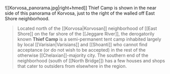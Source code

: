 ![[Korvosa_panorama.jpg|right+hmed]] 
 Thief Camp is shown in the near side of this panorama of Korvosa, just to the right of the walled off East Shore neighborhood.
> Located north of the [[Korvosa|Korvosan]] neighborhood of [[East Shore]] on the far shore of the [[Jeggare River]], the derogatorily known **Thief Camp** is a semi-permanent tent camp inhabited largely by local [[Varisian|Varisians]] and [[Shoanti]] who cannot find acceptance (or do not wish to be accepted) in the rest of the otherwise [[Chelaxian]]-majority city. The southern end of the neighborhood (south of [[North Bridge]]) has a few houses and shops that cater to outsiders from elsewhere in the region.








